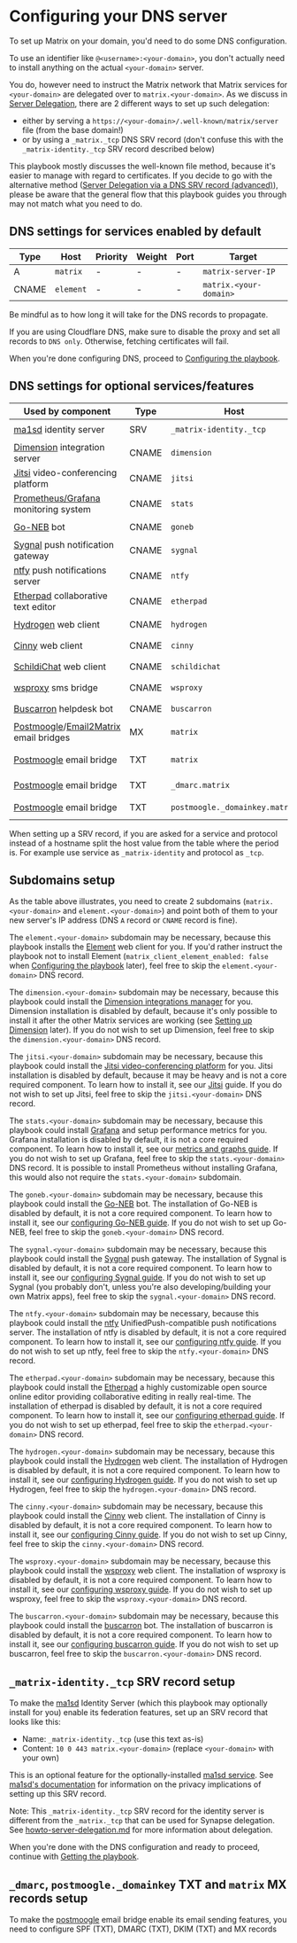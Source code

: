 # Configuring your DNS server

To set up Matrix on your domain, you'd need to do some DNS configuration.

To use an identifier like `@<username>:<your-domain>`, you don't actually need
to install anything on the actual `<your-domain>` server.

You do, however need to instruct the Matrix network that Matrix services for `<your-domain>` are delegated
over to `matrix.<your-domain>`.
As we discuss in [Server Delegation](howto-server-delegation.md), there are 2 different ways to set up such delegation:

- either by serving a `https://<your-domain>/.well-known/matrix/server` file (from the base domain!)
- or by  using a `_matrix._tcp` DNS SRV record (don't confuse this with the `_matrix-identity._tcp` SRV record described below)

This playbook mostly discusses the well-known file method, because it's easier to manage with regard to certificates.
If you decide to go with the alternative method ([Server Delegation via a DNS SRV record (advanced)](howto-server-delegation.md#server-delegation-via-a-dns-srv-record-advanced)), please be aware that the general flow that this playbook guides you through may not match what you need to do.

## DNS settings for services enabled by default

| Type  | Host                         | Priority | Weight | Port | Target                 |
| ----- | ---------------------------- | -------- | ------ | ---- | ---------------------- |
| A     | `matrix`                     | -        | -      | -    | `matrix-server-IP`     |
| CNAME | `element`                    | -        | -      | -    | `matrix.<your-domain>` |

Be mindful as to how long it will take for the DNS records to propagate.

If you are using Cloudflare DNS, make sure to disable the proxy and set all records to `DNS only`. Otherwise, fetching certificates will fail.

When you're done configuring DNS, proceed to [Configuring the playbook](configuring-playbook.md).

## DNS settings for optional services/features

| Used by component                                                                                                       | Type  | Host                           | Priority | Weight | Port | Target                      |
| ----------------------------------------------------------------------------------------------------------------------- | ----- | ------------------------------ | -------- | ------ | ---- | --------------------------- |
| [ma1sd](configuring-playbook-ma1sd.md) identity server                                                                  | SRV   | `_matrix-identity._tcp`        | 10       | 0      | 443  | `matrix.<your-domain>`      |
| [Dimension](configuring-playbook-dimension.md) integration server                                                       | CNAME | `dimension`                    | -        | -      | -    | `matrix.<your-domain>`      |
| [Jitsi](configuring-playbook-jitsi.md) video-conferencing platform                                                      | CNAME | `jitsi`                        | -        | -      | -    | `matrix.<your-domain>`      |
| [Prometheus/Grafana](configuring-playbook-prometheus-grafana.md) monitoring system                                      | CNAME | `stats`                        | -        | -      | -    | `matrix.<your-domain>`      |
| [Go-NEB](configuring-playbook-bot-go-neb.md) bot                                                                        | CNAME | `goneb`                        | -        | -      | -    | `matrix.<your-domain>`      |
| [Sygnal](configuring-playbook-sygnal.md) push notification gateway                                                      | CNAME | `sygnal`                       | -        | -      | -    | `matrix.<your-domain>`      |
| [ntfy](configuring-playbook-ntfy.md) push notifications server                                                          | CNAME | `ntfy`                         | -        | -      | -    | `matrix.<your-domain>`      |
| [Etherpad](configuring-playbook-etherpad.md) collaborative text editor                                                  | CNAME | `etherpad`                     | -        | -      | -    | `matrix.<your-domain>`      |
| [Hydrogen](configuring-playbook-client-hydrogen.md) web client                                                          | CNAME | `hydrogen`                     | -        | -      | -    | `matrix.<your-domain>`      |
| [Cinny](configuring-playbook-client-cinny.md) web client                                                                | CNAME | `cinny`                        | -        | -      | -    | `matrix.<your-domain>`      |
| [SchildiChat](configuring-playbook-client-schildichat.md) web client                                                    | CNAME | `schildichat`                  | -        | -      | -    | `matrix.<your-domain>`      |
| [wsproxy](configuring-playbook-bridge-mautrix-wsproxy.md) sms bridge                                                    | CNAME | `wsproxy`                      | -        | -      | -    | `matrix.<your-domain>`      |
| [Buscarron](configuring-playbook-bot-buscarron.md) helpdesk bot                                                         | CNAME | `buscarron`                    | -        | -      | -    | `matrix.<your-domain>`      |
| [Postmoogle](configuring-playbook-bot-postmoogle.md)/[Email2Matrix](configuring-playbook-email2matrix.md) email bridges | MX    | `matrix`                       | 10       | 0      | -    | `matrix.<your-domain>`      |
| [Postmoogle](configuring-playbook-bot-postmoogle.md) email bridge                                                       | TXT   | `matrix`                       | -        | -      | -    | `v=spf1 ip4:<your-ip> -all` |
| [Postmoogle](configuring-playbook-bot-postmoogle.md) email bridge                                                       | TXT   | `_dmarc.matrix`                | -        | -      | -    | `v=DMARC1; p=quarantine;`   |
| [Postmoogle](configuring-playbook-bot-postmoogle.md) email bridge                                                       | TXT   | `postmoogle._domainkey.matrix` | -        | -      | -    | get it from `!pm dkim`      |

When setting up a SRV record, if you are asked for a service and protocol instead of a hostname split the host value from the table where the period is. For example use service as `_matrix-identity` and protocol as `_tcp`.

## Subdomains setup

As the table above illustrates, you need to create 2 subdomains (`matrix.<your-domain>` and `element.<your-domain>`) and point both of them to your new server's IP address (DNS `A` record or `CNAME` record is fine).

The `element.<your-domain>` subdomain may be necessary, because this playbook installs the [Element](https://github.com/element-hq/element-web) web client for you.
If you'd rather instruct the playbook not to install Element (`matrix_client_element_enabled: false` when [Configuring the playbook](configuring-playbook.md) later), feel free to skip the `element.<your-domain>` DNS record.

The `dimension.<your-domain>` subdomain may be necessary, because this playbook could install the [Dimension integrations manager](http://dimension.t2bot.io/) for you. Dimension installation is disabled by default, because it's only possible to install it after the other Matrix services are working (see [Setting up Dimension](configuring-playbook-dimension.md) later). If you do not wish to set up Dimension, feel free to skip the `dimension.<your-domain>` DNS record.

The `jitsi.<your-domain>` subdomain may be necessary, because this playbook could install the [Jitsi video-conferencing platform](https://jitsi.org/) for you. Jitsi installation is disabled by default, because it may be heavy and is not a core required component. To learn how to install it, see our [Jitsi](configuring-playbook-jitsi.md) guide. If you do not wish to set up Jitsi, feel free to skip the `jitsi.<your-domain>` DNS record.

The `stats.<your-domain>` subdomain may be necessary, because this playbook could install [Grafana](https://grafana.com/) and setup performance metrics for you. Grafana installation is disabled by default, it is not a core required component. To learn how to install it, see our [metrics and graphs guide](configuring-playbook-prometheus-grafana.md). If you do not wish to set up Grafana, feel free to skip the `stats.<your-domain>` DNS record. It is possible to install Prometheus without installing Grafana, this would also not require the `stats.<your-domain>` subdomain.

The `goneb.<your-domain>` subdomain may be necessary, because this playbook could install the [Go-NEB](https://github.com/matrix-org/go-neb) bot. The installation of Go-NEB is disabled by default, it is not a core required component. To learn how to install it, see our [configuring Go-NEB guide](configuring-playbook-bot-go-neb.md). If you do not wish to set up Go-NEB, feel free to skip the `goneb.<your-domain>` DNS record.

The `sygnal.<your-domain>` subdomain may be necessary, because this playbook could install the [Sygnal](https://github.com/matrix-org/sygnal) push gateway. The installation of Sygnal is disabled by default, it is not a core required component. To learn how to install it, see our [configuring Sygnal guide](configuring-playbook-sygnal.md). If you do not wish to set up Sygnal (you probably don't, unless you're also developing/building your own Matrix apps), feel free to skip the `sygnal.<your-domain>` DNS record.

The `ntfy.<your-domain>` subdomain may be necessary, because this playbook could install the [ntfy](https://ntfy.sh/) UnifiedPush-compatible push notifications server. The installation of ntfy is disabled by default, it is not a core required component. To learn how to install it, see our [configuring ntfy guide](configuring-playbook-ntfy.md). If you do not wish to set up ntfy, feel free to skip the `ntfy.<your-domain>` DNS record.

The `etherpad.<your-domain>` subdomain may be necessary, because this playbook could install the [Etherpad](https://etherpad.org/) a highly customizable open source online editor providing collaborative editing in really real-time. The installation of etherpad is disabled by default, it is not a core required component. To learn how to install it, see our [configuring etherpad guide](configuring-playbook-etherpad.md). If you do not wish to set up etherpad, feel free to skip the `etherpad.<your-domain>` DNS record.

The `hydrogen.<your-domain>` subdomain may be necessary, because this playbook could install the [Hydrogen](https://github.com/element-hq/hydrogen-web) web client. The installation of Hydrogen is disabled by default, it is not a core required component. To learn how to install it, see our [configuring Hydrogen guide](configuring-playbook-client-hydrogen.md). If you do not wish to set up Hydrogen, feel free to skip the `hydrogen.<your-domain>` DNS record.

The `cinny.<your-domain>` subdomain may be necessary, because this playbook could install the [Cinny](https://github.com/ajbura/cinny) web client. The installation of Cinny is disabled by default, it is not a core required component. To learn how to install it, see our [configuring Cinny guide](configuring-playbook-client-cinny.md). If you do not wish to set up Cinny, feel free to skip the `cinny.<your-domain>` DNS record.

The `wsproxy.<your-domain>` subdomain may be necessary, because this playbook could install the [wsproxy](https://github.com/mautrix/wsproxy) web client. The installation of wsproxy is disabled by default, it is not a core required component. To learn how to install it, see our [configuring wsproxy guide](configuring-playbook-bridge-mautrix-wsproxy.md). If you do not wish to set up wsproxy, feel free to skip the `wsproxy.<your-domain>` DNS record.

The `buscarron.<your-domain>` subdomain may be necessary, because this playbook could install the [buscarron](https://github.com/etkecc/buscarron) bot. The installation of buscarron is disabled by default, it is not a core required component. To learn how to install it, see our [configuring buscarron guide](configuring-playbook-bot-buscarron.md). If you do not wish to set up buscarron, feel free to skip the `buscarron.<your-domain>` DNS record.

## `_matrix-identity._tcp` SRV record setup

To make the [ma1sd](https://github.com/ma1uta/ma1sd) Identity Server (which this playbook may optionally install for you) enable its federation features, set up an SRV record that looks like this:
- Name: `_matrix-identity._tcp` (use this text as-is)
- Content: `10 0 443 matrix.<your-domain>` (replace `<your-domain>` with your own)

This is an optional feature for the optionally-installed [ma1sd service](configuring-playbook-ma1sd.md). See [ma1sd's documentation](https://github.com/ma1uta/ma1sd/wiki/mxisd-and-your-privacy#choices-are-never-easy) for information on the privacy implications of setting up this SRV record.

Note: This `_matrix-identity._tcp` SRV record for the identity server is different from the `_matrix._tcp` that can be used for Synapse delegation. See [howto-server-delegation.md](howto-server-delegation.md) for more information about delegation.

When you're done with the DNS configuration and ready to proceed, continue with [Getting the playbook](getting-the-playbook.md).

## `_dmarc`, `postmoogle._domainkey` TXT and `matrix` MX records setup

To make the [postmoogle](configuring-playbook-bot-postmoogle.md) email bridge enable its email sending features, you need to configure
SPF (TXT), DMARC (TXT), DKIM (TXT) and MX records
